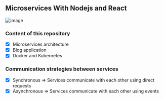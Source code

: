 ## Microservices With Nodejs and React

![image](https://github.com/nuhptr/microservices-node-react/assets/50306963/b0afe711-df08-4abf-b264-1a731372ff30)

### Content of this repository

-  [x] Microservices architecture
-  [x] Blog application
-  [x] Docker and Kubernetes

### Communication strategies between services

-  [x] Synchronous => Services communicate with each other using direct requests
-  [x] Asynchronous => Services communicate with each other using events
